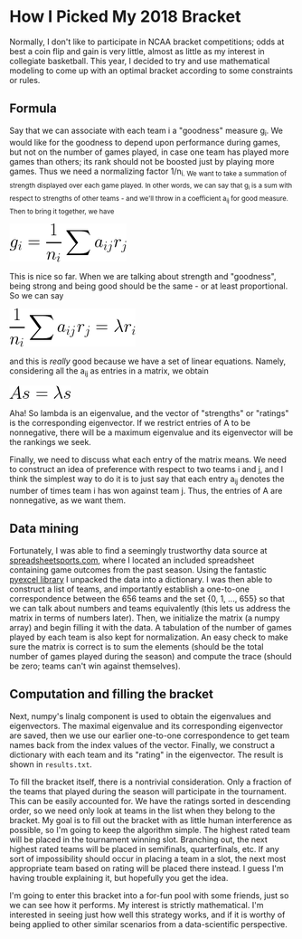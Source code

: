 # How I Picked My 2018 Bracket

Normally, I don't like to participate in NCAA bracket competitions;
odds at best a coin flip and gain is very little, almost as little as
my interest in collegiate basketball. This year, I decided to try and
use mathematical modeling to come up with an optimal bracket according
to some constraints or rules.

## Formula

Say that we can associate with each team i a "goodness" measure
g<sub>i</sub>. We would like for the goodness to depend upon
performance during games, but not on the number of games played, in
case one team has played more games than others; its rank should not
be boosted just by playing more games. Thus we need a normalizing
factor 1/n<sub>i</sup>. We want to take a summation of strength
displayed over each game played. In other words, we can say that
g<sub>i</sub> is a sum with respect to strengths of other teams - and
we'll throw in a coefficient a<sub>ij</sub> for good measure. Then to
bring it together, we have

![one](img/one.png)

This is nice so far. When we are talking about strength and
"goodness", being strong and being good should be the same - or at
least proportional. So we can say

![two](img/two.png)

and this is *really* good because we have a set of linear
equations. Namely, considering all the a<sub>ij</sub> as entries in a
matrix, we obtain

![three](img/three.png)

Aha! So lambda is an eigenvalue, and the vector of "strengths" or
"ratings" is the corresponding eigenvector. If we restrict entries of
A to be nonnegative, there will be a maximum eigenvalue and its
eigenvector will be the rankings we seek.

Finally, we need to discuss what each entry of the matrix means. We
need to construct an idea of preference with respect to two teams i
and j, and I think the simplest way to do it is to just say that each
entry a<sub>ij</sub> denotes the number of times team i has won
against team j. Thus, the entries of A are nonnegative, as we want
them.

## Data mining

Fortunately, I was able to find a seemingly trustworthy data source at
[spreadsheetsports.com](https://spreadsheetsports.com), where I
located an included spreadsheet containing game outcomes from the past
season.  Using the fantastic [pyexcel
library](https://github.com/pyexcel/pyexcel) I unpacked the data into
a dictionary. I was then able to construct a list of teams, and
importantly establish a one-to-one correspondence between the 656
teams and the set {0, 1, ..., 655} so that we can talk about numbers
and teams equivalently (this lets us address the matrix in terms of
numbers later). Then, we initialize the matrix (a numpy array) and
begin filling it with the data. A tabulation of the number of games
played by each team is also kept for normalization. An easy check to
make sure the matrix is correct is to sum the elements (should be the
total number of games played during the season) and compute the trace
(should be zero; teams can't win against themselves).

## Computation and filling the bracket

Next, numpy's linalg component is used to obtain the eigenvalues and
eigenvectors. The maximal eigenvalue and its corresponding eigenvector
are saved, then we use our earlier one-to-one correspondence to get
team names back from the index values of the vector. Finally, we
construct a dictionary with each team and its "rating" in the
eigenvector. The result is shown in `results.txt`.

To fill the bracket itself, there is a nontrivial consideration. Only
a fraction of the teams that played during the season will participate
in the tournament. This can be easily accounted for. We have the
ratings sorted in descending order, so we need only look at teams in
the list when they belong to the bracket. My goal is to fill out the
bracket with as little human interference as possible, so I'm going to
keep the algorithm simple. The highest rated team will be placed in
the tournament winning slot. Branching out, the next highest rated
teams will be placed in semifinals, quarterfinals, etc. If any sort of
impossibility should occur in placing a team in a slot, the next most
appropriate team based on rating will be placed there instead. I guess
I'm having trouble explaining it, but hopefully you get the idea.

I'm going to enter this bracket into a for-fun pool with some friends,
just so we can see how it performs. My interest is strictly
mathematical. I'm interested in seeing just how well this strategy
works, and if it is worthy of being applied to other similar scenarios
from a data-scientific perspective.
